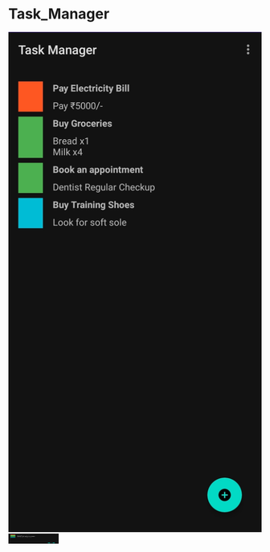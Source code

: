 # Task_Manager
![Alt text](https://github.com/May-Bot05/Task_Manager/blob/master/Working/Task_Manager_1.jpg) <img src="https://github.com/May-Bot05/Task_Manager/blob/master/Working/Task_Manager_1.jpg" width="100" height="20" />
